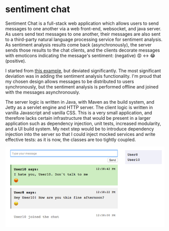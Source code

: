 # sentiment chat

Sentiment Chat is a full-stack web application which allows users to send messages to one another via a web front-end, websocket, and java server. As users send text messages to one another, their messages are also sent to a third-party natural language processing service for sentiment analysis. As sentiment analysis results come back (asynchronously), the server sends those results to the chat clients, and the clients decorate messages with emoticons indicating the message's sentiment: (negative) 😡 <-> 😂 (positive).

I started from [this example](https://sparktutorials.github.io/2015/11/08/spark-websocket-chat), but deviated significantly.  The most significant deviation was in adding the sentiment analysis functionality.  I'm proud that my chosen design allows messages to be distributed to users synchronously, but the sentiment analysis is performed offline and joined with the messages asynchronously.

The server logic is written in Java, with Maven as the build system, and Jetty as a servlet engine and HTTP server.  The client logic is written in vanilla Javascript and vanilla CSS.  This is a very small application, and therefore lacks certain infrastructure that would be present in a larger application such as dependency injection, unit tests, increased modularity, and a UI build system.  My next step would be to introduce dependency injection into the server so that I could inject mocked services and write effective tests: as it is now, the classes are too tightly coupled.

![demo](demo.png)
